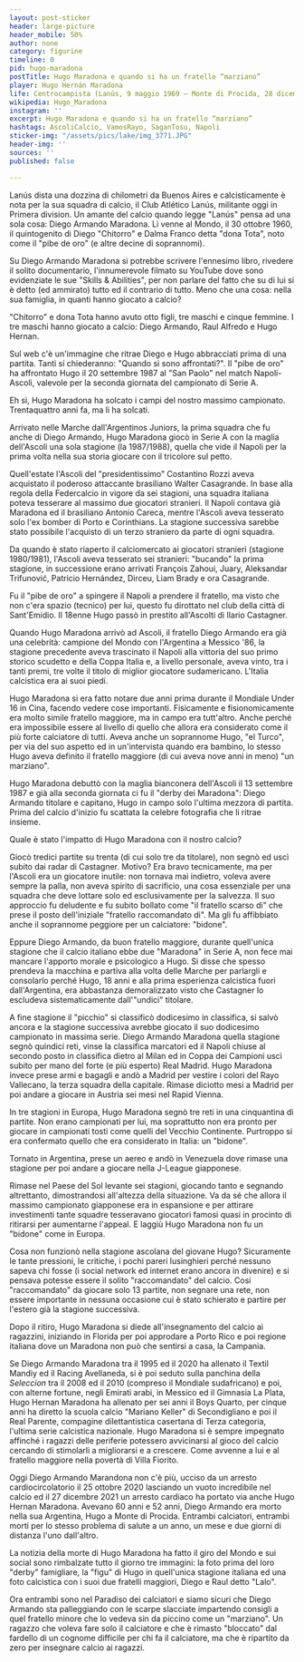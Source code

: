 ```yaml
---
layout: post-sticker
header: large-picture
header_mobile: 50%
author: none
category: figurine
timeline: 0
pid: hugo-maradona
postTitle: Hugo Maradona e quando si ha un fratello “marziano”
player: Hugo Hernán Maradona
life: Centrocampista (Lanús, 9 maggio 1969 – Monte di Procida, 28 dicembre 2021)
wikipedia: Hugo_Maradona
instagram: ''
excerpt: Hugo Maradona e quando si ha un fratello “marziano”
hashtags: AscoliCalcio, VamosRayo, SaganTosu, Napoli
sticker-img: "/assets/pics/lake/img_3771.JPG"
header-img: ''
sources: ''
published: false

---
```

Lanús dista una dozzina di chilometri da Buenos Aires e calcisticamente è nota per la sua squadra di calcio, il Club Atlético Lanús, militante oggi in Primera division. Un amante del calcio quando legge &quot;Lanús&quot; pensa ad una sola cosa: Diego Armando Maradona. Lì venne al Mondo, il 30 ottobre 1960, il quintogenito di Diego &quot;Chitorro&quot; e Dalma Franco detta &quot;dona Tota&quot;, noto come il &quot;pibe de oro&quot; (e altre decine di soprannomi).

Su Diego Armando Maradona si potrebbe scrivere l&#39;ennesimo libro, rivedere il solito documentario, l&#39;innumerevole filmato su YouTube dove sono evidenziate le sue &quot;Skills &amp; Abilities&quot;, per non parlare del fatto che su di lui si è detto (ed ammirato) tutto ed il contrario di tutto. Meno che una cosa: nella sua famiglia, in quanti hanno giocato a calcio?

&quot;Chitorro&quot; e dona Tota hanno avuto otto figli, tre maschi e cinque femmine. I tre maschi hanno giocato a calcio: Diego Armando, Raul Alfredo e Hugo Hernan.

Sul web c&#39;è un&#39;immagine che ritrae Diego e Hugo abbracciati prima di una partita. Tanti si chiederanno: &quot;Quando si sono affrontati?&quot;. Il &quot;pibe de oro&quot; ha affrontato Hugo il 20 settembre 1987 al &quot;San Paolo&quot; nel match Napoli-Ascoli, valevole per la seconda giornata del campionato di Serie A.

Eh sì, Hugo Maradona ha solcato i campi del nostro massimo campionato. Trentaquattro anni fa, ma li ha solcati.

Arrivato nelle Marche dall&#39;Argentinos Juniors, la prima squadra che fu anche di Diego Armando, Hugo Maradona giocò in Serie A con la maglia dell&#39;Ascoli una sola stagione (la 1987/1988), quella che vide il Napoli per la prima volta nella sua storia giocare con il tricolore sul petto.

Quell&#39;estate l&#39;Ascoli del &quot;presidentissimo&quot; Costantino Rozzi aveva acquistato il poderoso attaccante brasiliano Walter Casagrande. In base alla regola della Federcalcio in vigore da sei stagioni, una squadra italiana poteva tesserare al massimo due giocatori stranieri. Il Napoli contava già Maradona ed il brasiliano Antonio Careca, mentre l&#39;Ascoli aveva tesserato solo l&#39;ex bomber di Porto e Corinthians. La stagione successiva sarebbe stato possibile l&#39;acquisto di un terzo straniero da parte di ogni squadra.

Da quando è stato riaperto il calciomercato ai giocatori stranieri (stagione 1980/1981), l&#39;Ascoli aveva tesserato sei stranieri: &quot;bucando&quot; la prima stagione, in successione erano arrivati François Zahoui, Juary, Aleksandar Trifunović, Patricio Hernández, Dirceu, Liam Brady e ora Casagrande.

Fu il &quot;pibe de oro&quot; a spingere il Napoli a prendere il fratello, ma visto che non c&#39;era spazio (tecnico) per lui, questo fu dirottato nel club della città di Sant&#39;Emidio. Il 18enne Hugo passò in prestito all&#39;Ascolti di Ilario Castagner.

Quando Hugo Maradona arrivò ad Ascoli, il fratello Diego Armando era già una celebrità: campione del Mondo con l&#39;Argentina a Messico &#39;86, la stagione precedente aveva trascinato il Napoli alla vittoria del suo primo storico scudetto e della Coppa Italia e, a livello personale, aveva vinto, tra i tanti premi, tre volte il titolo di miglior giocatore sudamericano. L&#39;Italia calcistica era ai suoi piedi.

Hugo Maradona si era fatto notare due anni prima durante il Mondiale Under 16 in Cina, facendo vedere cose importanti. Fisicamente e fisionomicamente era molto simile fratello maggiore, ma in campo era tutt&#39;altro. Anche perché era impossibile essere al livello di quello che allora era considerato come il più forte calciatore di tutti. Aveva anche un soprannome Hugo, &quot;el Turco&quot;, per via del suo aspetto ed in un&#39;intervista quando era bambino, lo stesso Hugo aveva definito il fratello maggiore (di cui aveva nove anni in meno) &quot;un marziano&quot;.

Hugo Maradona debuttò con la maglia bianconera dell&#39;Ascoli il 13 settembre 1987 e già alla seconda giornata ci fu il &quot;derby dei Maradona&quot;: Diego Armando titolare e capitano, Hugo in campo solo l&#39;ultima mezzora di partita. Prima del calcio d&#39;inizio fu scattata la celebre fotografia che li ritrae insieme.

Quale è stato l&#39;impatto di Hugo Maradona con il nostro calcio?

Giocò tredici partite su trenta (di cui solo tre da titolare), non segnò ed uscì subito dai radar di Castagner. Motivo? Era bravo tecnicamente, ma per l&#39;Ascoli era un giocatore inutile: non tornava mai indietro, voleva avere sempre la palla, non aveva spirito di sacrificio, una cosa essenziale per una squadra che deve lottare solo ed esclusivamente per la salvezza. Il suo approccio fu deludente e fu subito bollato come &quot;il fratello scarso di&quot; che prese il posto dell&#39;iniziale &quot;fratello raccomandato di&quot;. Ma gli fu affibbiato anche il soprannome peggiore per un calciatore: &quot;bidone&quot;.

Eppure Diego Armando, da buon fratello maggiore, durante quell&#39;unica stagione che il calcio italiano ebbe due &quot;Maradona&quot; in Serie A, non fece mai mancare l&#39;apporto morale e psicologico a Hugo. Si disse che spesso prendeva la macchina e partiva alla volta delle Marche per parlargli e consolarlo perché Hugo, 18 anni e alla prima esperienza calcistica fuori dall&#39;Argentina, era abbastanza demoralizzato visto che Castagner lo escludeva sistematicamente dall&#39;&quot;undici&quot; titolare.

A fine stagione il &quot;picchio&quot; si classificò dodicesimo in classifica, si salvò ancora e la stagione successiva avrebbe giocato il suo dodicesimo campionato in massima serie. Diego Armando Maradona quella stagione segnò quindici reti, vinse la classifica marcatori ed il Napoli chiuse al secondo posto in classifica dietro al Milan ed in Coppa dei Campioni uscì subito per mano del forte (e più esperto) Real Madrid. Hugo Maradona invece prese armi e bagagli e andò a Madrid per vestire i colori del Rayo Vallecano, la terza squadra della capitale. Rimase diciotto mesi a Madrid per poi andare a giocare in Austria sei mesi nel Rapid Vienna.

In tre stagioni in Europa, Hugo Maradona segnò tre reti in una cinquantina di partite. Non erano campionati per lui, ma soprattutto non era pronto per giocare in campionati tosti come quelli del Vecchio Continente. Purtroppo si era confermato quello che era considerato in Italia: un &quot;bidone&quot;.

Tornato in Argentina, prese un aereo e andò in Venezuela dove rimase una stagione per poi andare a giocare nella J-League giapponese.

Rimase nel Paese del Sol levante sei stagioni, giocando tanto e segnando altrettanto, dimostrandosi all&#39;altezza della situazione. Va da sé che allora il massimo campionato giapponese era in espansione e per attirare investimenti tante squadre tesseravano giocatori famosi quasi in procinto di ritirarsi per aumentarne l&#39;appeal. E laggiù Hugo Maradona non fu un &quot;bidone&quot; come in Europa.

Cosa non funzionò nella stagione ascolana del giovane Hugo? Sicuramente le tante pressioni, le critiche, i pochi pareri lusinghieri perché nessuno sapeva chi fosse (i social network ed internet erano ancora in divenire) e si pensava potesse essere il solito &quot;raccomandato&quot; del calcio. Cosi &quot;raccomandato&quot; da giocare solo 13 partite, non segnare una rete, non essere importante in nessuna occasione cui è stato schierato e partire per l&#39;estero già la stagione successiva.

Dopo il ritiro, Hugo Maradona si diede all&#39;insegnamento del calcio ai ragazzini, iniziando in Florida per poi approdare a Porto Rico e poi regione italiana dove un Maradona non può che sentirsi a casa, la Campania.

Se Diego Armando Maradona tra il 1995 ed il 2020 ha allenato il Textil Mandiy ed il Racing Avellaneda, si è poi seduto sulla panchina della _Seleccion_ tra il 2008 ed il 2010 (compreso il Mondiale sudafricano) e poi, con alterne fortune, negli Emirati arabi, in Messico ed il Gimnasia La Plata, Hugo Hernan Maradona ha allenato per sei anni il Boys Quarto, per cinque anni ha diretto la scuola calcio &quot;Mariano Keller&quot; di Secondigliano e poi il Real Parente, compagine dilettantistica casertana di Terza categoria, l&#39;ultima serie calcistica nazionale. Hugo Maradona si è sempre impegnato affinché i ragazzi delle periferie potessero avvicinarsi al gioco del calcio cercando di stimolarli a migliorarsi e a crescere. Come avvenne a lui e al fratello maggiore nella povertà di Villa Fiorito.

Oggi Diego Armando Marandona non c&#39;è più, ucciso da un arresto cardiocircolatorio il 25 ottobre 2020 lasciando un vuoto incredibile nel calcio ed il 27 dicembre 2021 un arresto cardiaco ha portato via anche Hugo Hernan Maradona. Avevano 60 anni e 52 anni, Diego Armando era morto nella sua Argentina, Hugo a Monte di Procida. Entrambi calciatori, entrambi morti per lo stesso problema di salute a un anno, un mese e due giorni di distanza l&#39;uno dall&#39;altro.

La notizia della morte di Hugo Maradona ha fatto il giro del Mondo e sui social sono rimbalzate tutto il giorno tre immagini: la foto prima del loro &quot;derby&quot; famigliare, la &quot;figu&quot; di Hugo in quell&#39;unica stagione italiana ed una foto calcistica con i suoi due fratelli maggiori, Diego e Raul detto &quot;Lalo&quot;.

Ora entrambi sono nel Paradiso dei calciatori e siamo sicuri che Diego Armando sta palleggiando con le scarpe slacciate impartendo consigli a quel fratello minore che lo vedeva sin da piccino come un &quot;marziano&quot;. Un ragazzo che voleva fare solo il calciatore e che è rimasto &quot;bloccato&quot; dal fardello di un cognome difficile per chi fa il calciatore, ma che è ripartito da zero per insegnare calcio ai ragazzi.